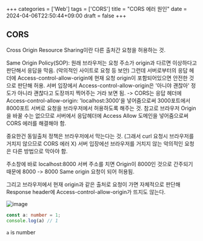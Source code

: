 +++
categories = ['Web']
tags = ['CORS']
title = "CORS 에러 원인"
date = 2024-04-06T22:50:44+09:00
draft = false
+++
## CORS
Cross Origin Resource Sharing이란 다른 출처간 요청을 허용하는 것.

Same Origin Policy(SOP): 원래 브라우저는 요청 주소가 origin과 다르면 이상하다고 판단해서 응답을 막음. (악의적인 사이트로 요청 등 보안)
그런데 서버로부터의 응답 헤더에 Access-control-allow-origin에 현재 요청 origin이 포함되어있으면 안전한 것으로 판단해 허용.
서버 입장에서 Access-control-allow-origin은 '아니야 괜찮아' 정도가 아니라 괜찮다고 도장까지 찍어주는 거라 보면 됨.
-> CORS는 응답 헤더에 Access-control-allow-origin: 'localhost:3000'을 넣어줌으로써 3000포트에서 8000포트 서버로 요청을 브라우저에서 허용하도록 해주는 것.
참고로 브라우저 Origin을 바꿀 수는 없으므로 서버에서 응답헤더에 Access Allow 도메인을 넣어줌으로써 CORS 에러를 해결해야 함.

중요한건 동일출처 정책은 브라우저에서 막는다는 것.
(그래서 curl 요청시 브라우저를 거치지 않으므로 CORS 에러 X)
서버 입장에선 브라우저를 거치지 않는 악의적인 요청은 다른 방법으로 막아야 함.

주소창에 바로 localhost:8000 서버 주소를 치면 
Origin이 8000인 것으로 간주되기 때문에 
8000 -> 8000 Same origin 요청이 되어 허용됨.

그리고 브라우저에서 현재 origin과 같은 출처로 요청이 가면 
자체적으로 판단해 Response header에 Access-control-allow-origin가 뜨지도 않는다.



![image](https://github.com/suji6707/suji6707.github.io/assets/111227732/042ed50c-8fa2-4a6f-aba2-1fc01698caea)


```typescript
const a: number = 1;
console.log(a) // 1
```

`a` is number
